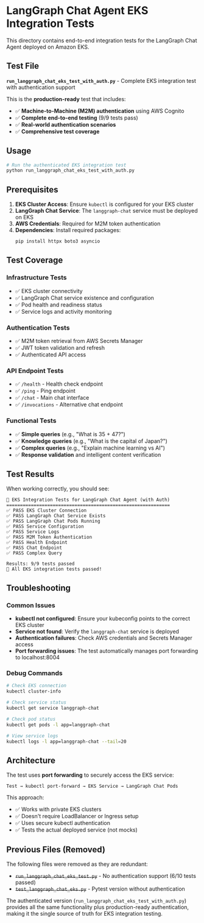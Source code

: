 # LangGraph Chat Agent EKS Integration Tests

This directory contains end-to-end integration tests for the LangGraph Chat Agent deployed on Amazon EKS.

## Test File

**`run_langgraph_chat_eks_test_with_auth.py`** - Complete EKS integration test with authentication support

This is the **production-ready** test that includes:
- ✅ **Machine-to-Machine (M2M) authentication** using AWS Cognito
- ✅ **Complete end-to-end testing** (9/9 tests pass)
- ✅ **Real-world authentication scenarios**
- ✅ **Comprehensive test coverage**

## Usage

```bash
# Run the authenticated EKS integration test
python run_langgraph_chat_eks_test_with_auth.py
```

## Prerequisites

1. **EKS Cluster Access**: Ensure `kubectl` is configured for your EKS cluster
2. **LangGraph Chat Service**: The `langgraph-chat` service must be deployed on EKS
3. **AWS Credentials**: Required for M2M token authentication
4. **Dependencies**: Install required packages:
   ```bash
   pip install httpx boto3 asyncio
   ```

## Test Coverage

### Infrastructure Tests
- ✅ EKS cluster connectivity
- ✅ LangGraph Chat service existence and configuration
- ✅ Pod health and readiness status
- ✅ Service logs and activity monitoring

### Authentication Tests
- ✅ M2M token retrieval from AWS Secrets Manager
- ✅ JWT token validation and refresh
- ✅ Authenticated API access

### API Endpoint Tests
- ✅ `/health` - Health check endpoint
- ✅ `/ping` - Ping endpoint  
- ✅ `/chat` - Main chat interface
- ✅ `/invocations` - Alternative chat endpoint

### Functional Tests
- ✅ **Simple queries** (e.g., "What is 35 + 47?")
- ✅ **Knowledge queries** (e.g., "What is the capital of Japan?")
- ✅ **Complex queries** (e.g., "Explain machine learning vs AI")
- ✅ **Response validation** and intelligent content verification

## Test Results

When working correctly, you should see:
```
🚀 EKS Integration Tests for LangGraph Chat Agent (with Auth)
============================================================
✅ PASS EKS Cluster Connection
✅ PASS LangGraph Chat Service Exists  
✅ PASS LangGraph Chat Pods Running
✅ PASS Service Configuration
✅ PASS Service Logs
✅ PASS M2M Token Authentication
✅ PASS Health Endpoint
✅ PASS Chat Endpoint
✅ PASS Complex Query

Results: 9/9 tests passed
🎉 All EKS integration tests passed!
```

## Troubleshooting

### Common Issues
- **kubectl not configured**: Ensure your kubeconfig points to the correct EKS cluster
- **Service not found**: Verify the `langgraph-chat` service is deployed
- **Authentication failures**: Check AWS credentials and Secrets Manager access
- **Port forwarding issues**: The test automatically manages port forwarding to localhost:8004

### Debug Commands
```bash
# Check EKS connection
kubectl cluster-info

# Check service status
kubectl get service langgraph-chat

# Check pod status  
kubectl get pods -l app=langgraph-chat

# View service logs
kubectl logs -l app=langgraph-chat --tail=20
```

## Architecture

The test uses **port forwarding** to securely access the EKS service:
```
Test → kubectl port-forward → EKS Service → LangGraph Chat Pods
```

This approach:
- ✅ Works with private EKS clusters
- ✅ Doesn't require LoadBalancer or Ingress setup
- ✅ Uses secure kubectl authentication
- ✅ Tests the actual deployed service (not mocks)

## Previous Files (Removed)

The following files were removed as they are redundant:
- ~~`run_langgraph_chat_eks_test.py`~~ - No authentication support (6/10 tests passed)
- ~~`test_langgraph_chat_eks.py`~~ - Pytest version without authentication

The authenticated version (`run_langgraph_chat_eks_test_with_auth.py`) provides all the same functionality plus production-ready authentication, making it the single source of truth for EKS integration testing.
